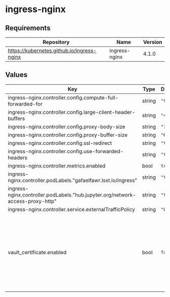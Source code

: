# ingress-nginx

## Requirements

| Repository | Name | Version |
|------------|------|---------|
| https://kubernetes.github.io/ingress-nginx | ingress-nginx | 4.1.0 |

## Values

| Key | Type | Default | Description |
|-----|------|---------|-------------|
| ingress-nginx.controller.config.compute-full-forwarded-for | string | `"true"` |  |
| ingress-nginx.controller.config.large-client-header-buffers | string | `"4 64k"` |  |
| ingress-nginx.controller.config.proxy-body-size | string | `"100m"` |  |
| ingress-nginx.controller.config.proxy-buffer-size | string | `"64k"` |  |
| ingress-nginx.controller.config.ssl-redirect | string | `"true"` |  |
| ingress-nginx.controller.config.use-forwarded-headers | string | `"true"` |  |
| ingress-nginx.controller.metrics.enabled | bool | `true` |  |
| ingress-nginx.controller.podLabels."gafaelfawr.lsst.io/ingress" | string | `"true"` |  |
| ingress-nginx.controller.podLabels."hub.jupyter.org/network-access-proxy-http" | string | `"true"` |  |
| ingress-nginx.controller.service.externalTrafficPolicy | string | `"Local"` |  |
| vault_certificate.enabled | bool | `false` | Whether to store ingress TLS certificate via vault-secrets-operator.  Typically "squareone" owns it instead in an RSP. |
